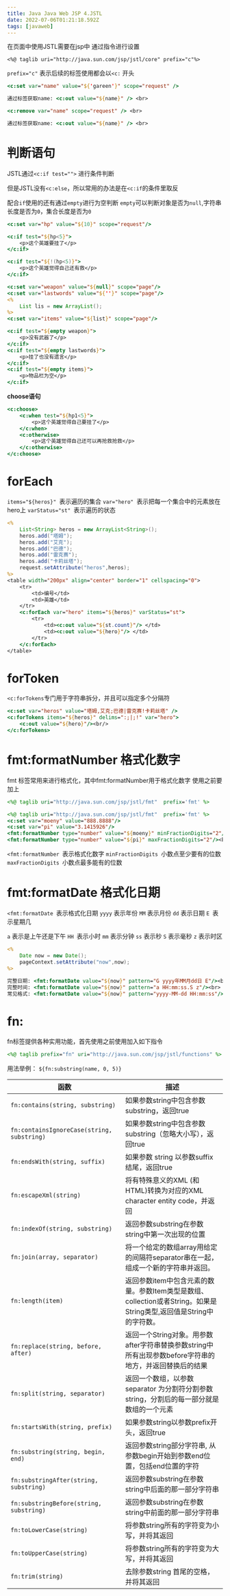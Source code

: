 ```yaml
---
title: Java Java Web JSP 4.JSTL
date: 2022-07-06T01:21:18.592Z
tags: [javaweb]
---
```

在页面中使用JSTL需要在jsp中 通过指令进行设置
~~~jap
<%@ taglib uri="http://java.sun.com/jsp/jstl/core" prefix="c"%>
~~~
`prefix="c"` 表示后续的标签使用都会以`<c:` 开头

~~~jsp
<c:set var="name" value="${'gareen'}" scope="request" />

通过标签获取name: <c:out value="${name}" /> <br>

<c:remove var="name" scope="request" /> <br>

通过标签获取name: <c:out value="${name}" /> <br>
~~~

# 判断语句 
JSTL通过`<c:if test="">` 进行条件判断

但是JSTL没有`<c:else`，所以常用的办法是在`<c:if`的条件里取反

配合`if`使用的还有通过`empty`进行为空判断
`empty`可以判断对象是否为`null`,字符串长度是否为`0`，集合长度是否为`0`
~~~jsp
<c:set var="hp" value="${10}" scope="request"/>

<c:if test="${hp<5}">
    <p>这个英雄要挂了</p>
</c:if>

<c:if test="${!(hp<5)}">
    <p>这个英雄觉得自己还有救</p>
</c:if>

<c:set var="weapon" value="${null}" scope="page"/>
<c:set var="lastwords" value="${''}" scope="page"/>
<%
    List lis = new ArrayList();
%>
<c:set var="items" value="${list}" scope="page"/>

<c:if test="${empty weapon}">
    <p>没有武器了</p>
</c:if>
<c:if test="${empty lastwords}">
    <p>挂了也没有遗言</p>
</c:if>
<c:if test="${empty items}">
    <p>物品栏为空</p>
</c:if>
~~~

**choose语句**
~~~jsp
<c:choose>
    <c:when test="${hp1<5}">
        <p>这个英雄觉得自己要挂了</p>
    </c:when>
    <c:otherwise>
        <p>这个英雄觉得自己还可以再抢救抢救</p>
    </c:otherwise>
</c:choose>
~~~

# forEach
`items="${heros}" `表示遍历的集合
`var="hero" `表示把每一个集合中的元素放在hero上
`varStatus="st" `表示遍历的状态
~~~jsp
<%
    List<String> heros = new ArrayList<String>();
    heros.add("塔姆");
    heros.add("艾克");
    heros.add("巴德");
    heros.add("雷克赛");
    heros.add("卡莉丝塔");
    request.setAttribute("heros",heros);
%>
<table width="200px" align="center" border="1" cellspacing="0">
    <tr>
        <td>编号</td>
        <td>英雄</td>
    </tr>
    <c:forEach var="hero" items="${heros}" varStatus="st">
        <tr>
            <td><c:out value="${st.count}"/> </td>
            <td><c:out value="${hero}"/> </td>
        </tr>
    </c:forEach>
</table>
~~~

# forToken
`<c:forTokens`专门用于字符串拆分，并且可以指定多个分隔符
~~~jsp
<c:set var="heros" value="塔姆,艾克;巴德|雷克赛!卡莉丝塔" />
<c:forTokens items="${heros}" delims=":;|;!" var="hero">
    <c:out value="${hero}"/><br/>
</c:forTokens>
~~~

# fmt:formatNumber 格式化数字
fmt 标签常用来进行格式化，其中fmt:formatNumber用于格式化数字
使用之前要加上
~~~jsp
<%@ taglib uri="http://java.sun.com/jsp/jstl/fmt"  prefix='fmt' %>  
~~~

~~~jsp
<%@ taglib uri="http://java.sun.com/jsp/jstl/fmt"  prefix='fmt' %>
<c:set var="moeny" value="888.8888"/>
<c:set var="pi" value="3.1415926"/>
<fmt:formatNumber type="number" value="${moeny}" minFractionDigits="2"/><br/>
<fmt:formatNumber type="number" value="${pi}" maxFractionDigits="2"/><br/>
~~~
`<fmt:formatNumber `表示格式化数字
`minFractionDigits `小数点至少要有的位数
`maxFractionDigits `小数点最多能有的位数

# fmt:formatDate 格式化日期

`<fmt:formatDate `表示格式化日期
`yyyy` 表示年份
`MM` 表示月份
`dd` 表示日期
`E `表示星期几

`a` 表示是上午还是下午
`HH `表示小时
`mm` 表示分钟
`ss` 表示秒
`S` 表示毫秒
`z` 表示时区

~~~jsp
<%
    Date now = new Date();
    pageContext.setAttribute("now",now);
%>
 
完整日期: <fmt:formatDate value="${now}" pattern="G yyyy年MM月dd日 E"/><br>
完整时间: <fmt:formatDate value="${now}" pattern="a HH:mm:ss.S z"/><br>
常见格式: <fmt:formatDate value="${now}" pattern="yyyy-MM-dd HH:mm:ss"/>
~~~

# fn:
fn标签提供各种实用功能，首先使用之前使用加入如下指令
~~~jsp
<%@ taglib prefix="fn" uri="http://java.sun.com/jsp/jstl/functions" %> 
~~~
用法举例：
`${fn:substring(name, 0, 5)}`

函数|描述
--|--
`fn:contains(string, substring)`|如果参数string中包含参数substring，返回true
`fn:containsIgnoreCase(string, substring)`|如果参数string中包含参数substring（忽略大小写），返回true
`fn:endsWith(string, suffix)`|如果参数 string 以参数suffix结尾，返回true
`fn:escapeXml(string)`|将有特殊意义的XML (和HTML)转换为对应的XML character entity code，并返回
`fn:indexOf(string, substring)`|返回参数substring在参数string中第一次出现的位置
`fn:join(array, separator)`|将一个给定的数组array用给定的间隔符separator串在一起，组成一个新的字符串并返回。
`fn:length(item)`|返回参数item中包含元素的数量。参数Item类型是数组、collection或者String。如果是String类型,返回值是String中的字符数。
`fn:replace(string, before, after)`|返回一个String对象。用参数after字符串替换参数string中所有出现参数before字符串的地方，并返回替换后的结果
`fn:split(string, separator)`|返回一个数组，以参数separator 为分割符分割参数string，分割后的每一部分就是数组的一个元素
`fn:startsWith(string, prefix)`|如果参数string以参数prefix开头，返回true
`fn:substring(string, begin, end)`|返回参数string部分字符串, 从参数begin开始到参数end位置，包括end位置的字符
`fn:substringAfter(string, substring)`|返回参数substring在参数string中后面的那一部分字符串
`fn:substringBefore(string, substring)`|返回参数substring在参数string中前面的那一部分字符串
`fn:toLowerCase(string)`|将参数string所有的字符变为小写，并将其返回
`fn:toUpperCase(string)`|将参数string所有的字符变为大写，并将其返回
`fn:trim(string)`|去除参数string 首尾的空格，并将其返回
